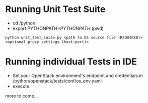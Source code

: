 # Running Unit Test Suite
  * cd <path to repo>/python
  * export PYTHONPATH=$PYTHONPATH:$(pwd)
  
  ```python unit_test_suite.py <path to OS source file (REQUIRED)> <optional proxy settings (host:port)>```

# Running individual Tests in IDE
  * Set your OpenStack environment's endpoint and credentials in <repo>/python/openstack/tests/conf/os_env.yaml
  * execute

more to come...
